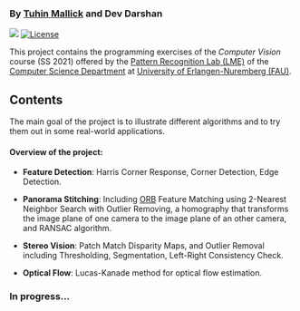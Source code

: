 

### By [Tuhin Mallick](https://github.com/tuhinmallick) and Dev Darshan

[![](https://img.shields.io/badge/contributions-welcome-brightgreen.svg?style=flat)](https://github.com/tuhinmallick/Computer-Vision-Project-/pulls)
[![License](https://img.shields.io/badge/License-Apache%202.0-blue.svg)](https://opensource.org/licenses/Apache-2.0)

This project contains the programming exercises of the *Computer Vision* course (SS 2021) offered by the [Pattern Recognition Lab (LME)](https://lme.tf.fau.de/) of the [Computer Science Department](https://www.informatik.uni-erlangen.de/) at [University of Erlangen-Nuremberg (FAU)](https://www.fau.eu/).

## Contents

The main goal of the project is to illustrate different algorithms and to try them out in some real-world applications.

#### Overview of the project:

- **Feature Detection**: Harris Corner Response, Corner Detection, Edge Detection.

- **Panorama Stitching**: Including [ORB](http://www.willowgarage.com/sites/default/files/orb_final.pdf) Feature Matching using 2-Nearest Neighbor Search with Outlier Removing, a homography that transforms the image plane of one camera
to the image plane of an other camera, and RANSAC algorithm.

- **Stereo Vision**: Patch Match Disparity Maps, and Outlier Removal including Thresholding, Segmentation, Left-Right Consistency Check.

- **Optical Flow**: Lucas-Kanade method for optical flow estimation.


### In progress...

